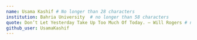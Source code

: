 ```yaml
---
name: Usama Kashif # No longer than 28 characters
institution: Bahria University  # no longer than 58 characters
quote: Don’t Let Yesterday Take Up Too Much Of Today. – Will Rogers # no longer than 100 characters, avoid using quotes(") to guarantee the format remains the same.
github_user: UsamaKashif
---
```

